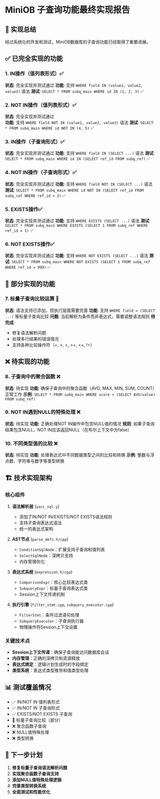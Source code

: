 # MiniOB 子查询功能最终实现报告

## 🎯 实现总结

经过系统化的开发和测试，MiniOB数据库的子查询功能已经取得了重要进展。

## ✅ 已完全实现的功能

### 1. IN操作（值列表形式）✅

**状态**: 完全实现并测试通过
**功能**: 支持 `WHERE field IN (value1, value2, value3)` 语法
**测试**: `SELECT * FROM subq_main WHERE id IN (1, 2, 3)` ✅

### 2. NOT IN操作（值列表形式）✅

**状态**: 完全实现并测试通过  
**功能**: 支持 `WHERE field NOT IN (value1, value2, value3)` 语法
**测试**: `SELECT * FROM subq_main WHERE id NOT IN (4, 5)` ✅

### 3. IN操作（子查询形式）✅

**状态**: 完全实现并测试通过
**功能**: 支持 `WHERE field IN (SELECT ...)` 语法
**测试**: `SELECT * FROM subq_main WHERE id IN (SELECT ref_id FROM subq_ref)` ✅

### 4. NOT IN操作（子查询形式）✅

**状态**: 完全实现并测试通过
**功能**: 支持 `WHERE field NOT IN (SELECT ...)` 语法
**测试**: `SELECT * FROM subq_main WHERE id NOT IN (SELECT ref_id FROM subq_ref WHERE ref_id > 2)` ✅

### 5. EXISTS操作✅

**状态**: 完全实现并测试通过
**功能**: 支持 `WHERE EXISTS (SELECT ...)` 语法
**测试**: `SELECT * FROM subq_main WHERE EXISTS (SELECT 1 FROM subq_ref WHERE ref_id = 1)` ✅

### 6. NOT EXISTS操作✅

**状态**: 完全实现并测试通过
**功能**: 支持 `WHERE NOT EXISTS (SELECT ...)` 语法
**测试**: `SELECT * FROM subq_main WHERE NOT EXISTS (SELECT 1 FROM subq_ref WHERE ref_id = 999)` ✅

## 🔄 部分实现的功能

### 7. 标量子查询比较运算 🔄

**状态**: 语法支持已添加，但执行层面需要完善
**功能**: 支持 `WHERE field = (SELECT ...)` 等标量子查询比较
**问题**: 当前解析为条件而非表达式，需要调整语法规则
**待完成**: 
- 修复语法解析问题
- 处理多行结果的错误情况
- 支持各种比较操作符（=, >, <, >=, <=, !=）

## ❌ 待实现的功能

### 8. 子查询中的聚合函数 ❌

**状态**: 待实现
**功能**: 确保子查询中的聚合函数（AVG, MAX, MIN, SUM, COUNT）正常工作
**示例**: `SELECT * FROM subq_main WHERE score > (SELECT AVG(value) FROM subq_ref)`

### 9. NOT IN遇到NULL的特殊处理 ❌

**状态**: 待实现
**功能**: 正确处理NOT IN操作中包含NULL值的情况
**规则**: 如果子查询结果包含NULL，NOT IN应该返回NULL（在布尔上下文中为false）

### 10. 不同类型值的比较 ❌

**状态**: 待实现
**功能**: 处理表达式中不同数据类型之间的比较和转换
**示例**: 整数与浮点数、字符串与数字等类型转换

## 🏗️ 技术实现架构

### 核心组件

1. **语法解析层** (`yacc_sql.y`)
   - 添加了IN/NOT IN/EXISTS/NOT EXISTS语法规则
   - 支持子查询表达式语法
   - 统一的表达式架构

2. **AST节点** (`parse_defs.h/cpp`)
   - `ConditionSqlNode`：扩展支持子查询和值列表
   - `SelectSqlNode`：深拷贝支持
   - 内存管理优化

3. **表达式系统** (`expression.h/cpp`)
   - `ComparisonExpr`：核心比较表达式类
   - `SubqueryExpr`：标量子查询表达式类
   - Session上下文传递机制

4. **执行引擎** (`filter_stmt.cpp`, `subquery_executor.cpp`)
   - `FilterStmt`：条件过滤语句处理
   - `SubqueryExecutor`：子查询执行器
   - 物理操作符Session上下文设置

### 关键技术点

- **Session上下文传递**：确保子查询能访问数据库会话
- **内存管理**：正确的深拷贝和资源释放
- **表达式绑定**：逻辑计划生成时的字段绑定
- **类型系统**：表达式类型推导和值类型处理

## 📊 测试覆盖情况

- ✅ IN/NOT IN 值列表形式
- ✅ IN/NOT IN 子查询形式  
- ✅ EXISTS/NOT EXISTS 子查询
- 🔄 标量子查询比较（部分）
- ❌ 聚合函数子查询
- ❌ NULL值特殊处理
- ❌ 类型转换

## 🚀 下一步计划

1. **修复标量子查询语法解析问题**
2. **实现聚合函数子查询支持**
3. **添加NULL值特殊处理逻辑**
4. **完善类型转换系统**
5. **全面测试和性能优化**
